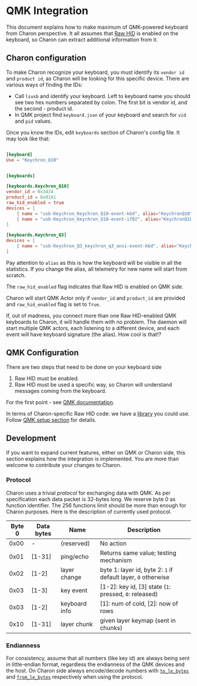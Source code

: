 # QMK Integration

This document explains how to make maximum of QMK-powered keyboard from
Charon perspective. It all assumes that [Raw HID](https://docs.qmk.fm/features/rawhid)
is enabled on the keyboard, so Charon can extract additional information from it.

## Charon configuration

To make Charon recognize your keyboard, you must identify its `vendor id` and `product id`,
as Charon will be looking for this specific device.
There are various ways of finding the IDs:

- Call `lsusb` and identify your keyboard. Left to keyboard name you should see two hex
  numbers separated by colon. The first bit is vendor id, and the second - product id.
- In QMK project find `keyboard.json` of your keyboard and search for `vid` and `pid` values.

Once you know the IDs, edit `keyboards` section of Charon's config file. It may look like that:

```toml

[keyboard]
Use = "Keychron_Q10"


[keyboards]

[keyboards.Keychron_Q10]
vendor_id = 0x3434
product_id = 0x01A1
raw_hid_enabled = true
devices = [
    { name = "usb-Keychron_Keychron_Q10-event-kbd", alias="KeychronQ10" },
    { name = "usb-Keychron_Keychron_Q10-event-if02", alias="KeychronQ10-knob", optional = true }
]

[keyboards.Keychron_Q3]
devices = [
    { name = "usb-Keychron_Q3_keychron_q3_ansi-event-kbd", alias="KeychronQ10" },
]
```

Pay attention to `alias` as this is how the keyboard will be visible in all the statistics.
If you change the alias, all telemetry for new name will start from scratch.

The `raw_hid_enabled` flag indicates that Raw HID is enabled on QMK side.

Charon will start QMK Actor only if `vendor_id` and `product_id` are provided and
`raw_hid_enabled` flag is set to `True`.

If, out of madness, you connect more than one Raw HID-enabled QMK keyboards to Charon,
it will handle them with no problem. The daemon will start multiple QMK actors, each listening to
a different device, and each event will have keyboard signature (the alias). How cool is that!?


## QMK Configuration

There are two steps that need to be done on your keyboard side
1. Raw HID must be enabled.
2. Raw HID must be used a specific way, so Charon will understand messages coming from
   the keyboard.

For the first point - see [QMK documentation](https://docs.qmk.fm/features/rawhid).

In terms of Charon-specific Raw HID code: we have a
[library](../setup/qmk/charon.c) you could use.
Follow [QMK setup section](../setup/qmk/) for details.

## Development

If you want to expand current features, either on QMK or Charon side, this section explains how
the integration is implemented. You are more than welcome to contribute your changes to Charon.

### Protocol

Charon uses a trivial *protocol* for exchanging data with QMK.
As per specification each data packet is 32-bytes long. We reserve byte 0
as function identifier. The 256 functions limit should be more than enough
for Charon purposes. Here is the description of currently used protocol.

| Byte 0  | Data bytes | Name          | Description                                                |
|---------|------------|---------------|------------------------------------------------------------|
| 0x00    | -          | (reserved)    | No action                                                  |
| 0x01    | [1-31]     | ping/echo     | Returns same value; testing mechanism                     |
| 0x02    | [1-2]      | layer change  | byte 1: layer id, byte 2: `1` if default layer, `0` otherwise |
| 0x03    | [1-3]      | key event     | [1-2]: key id, [3] state (`1`: pressed, `0`: released)       |
| 0x03    | [1-2]      | keyboard info | [1]: num of cold, [2]: now of rows       |
| 0x10    | [1-31]     | layer chunk   | given layer keymap (sent in chunks) |



### Endianness

For consistency, assume that all numbers (like key id) are always being sent in little-endian format,
regardless the endianness of the QMK devices and the host. On Charon side always encode/decode numbers
with [`to_le_bytes`](https://doc.rust-lang.org/std/primitive.f16.html#method.to_le_bytes) and
[`from_le_bytes`](https://doc.rust-lang.org/std/primitive.f16.html#method.from_le_bytes)
respectively when using the protocol.
